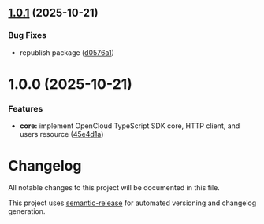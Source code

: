 ## [1.0.1](https://github.com/relatiocc/opencloud/compare/v1.0.0...v1.0.1) (2025-10-21)

### Bug Fixes

* republish package ([d0576a1](https://github.com/relatiocc/opencloud/commit/d0576a1e1fd96fb5d032aa5449e3430432ef3a75))

# 1.0.0 (2025-10-21)

### Features

* **core:** implement OpenCloud TypeScript SDK core, HTTP client, and users resource ([45e4d1a](https://github.com/relatiocc/opencloud/commit/45e4d1a95de89f9e50ef236fbf153d1a77a83885))

# Changelog

All notable changes to this project will be documented in this file.

This project uses [semantic-release](https://github.com/semantic-release/semantic-release) for automated versioning and changelog generation.

